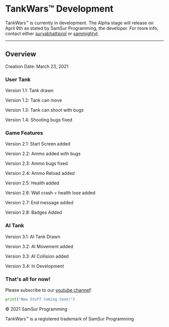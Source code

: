 # TankWars&trade; Development

TankWars&trade; is currently in development. The Alpha stage will release on April 9th as stated by SamSur Programming, the developer. For more info, contact either [suryabhattiprol](https://replit.com/@suryabhattiprol) or [sammightyt](https://replit.com/@sammightyt).

***

## Overview

Creation Date: March 23, 2021

### User Tank
Version 1.1: Tank drawn

Version 1.2: Tank can move

Version 1.3: Tank can shoot with bugs

Version 1.4: Shooting bugs fixed

### Game Features

Version 2.1: Start Screen added

Version 2.2: Ammo added with bugs

Version 2.3: Ammo bugs fixed

Version 2.4: Ammo Reload added

Version 2.5: Health added

Version 2.6: Wall crash = health lose added

Version 2.7: End message added

Version 2.8: Badges Added

### AI Tank

Version 3.1: AI Tank Drawn

Version 3.2: AI Movement added

Version 3.3: AI Collision added

Version 3.4: In Development


### That's all for now!

Please subscribe to our [youtube channel](#)!

```python
print("New Stuff Coming Soon!")
```


&copy; 2021 SamSur Programming

TankWars&trade; is a registered trademark of SamSur Programming